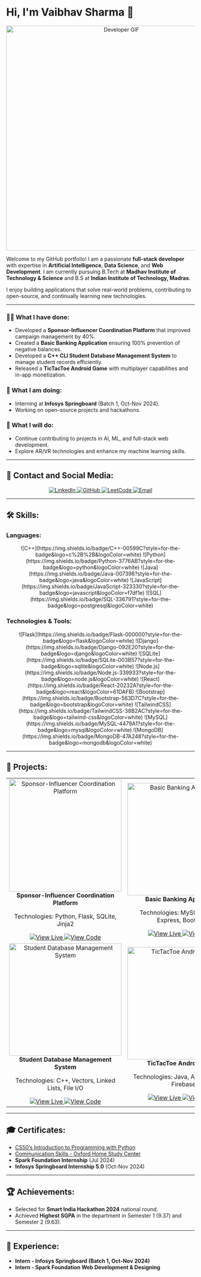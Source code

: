 <!--
- 👋 Hi, I’m @itsVaibhavSharma
- 👀 I’m interested in ...
- 🌱 I’m currently learning ...
- 💞️ I’m looking to collaborate on ...
- 📫 How to reach me ...
- 😄 Pronouns: ...
- ⚡ Fun fact: ...

itsVaibhavSharma/itsVaibhavSharma is a ✨ special ✨ repository because its `README.md` (this file) appears on your GitHub profile.
You can click the Preview link to take a look at your changes.
--->

# Hi, I'm Vaibhav Sharma 👋

<p align="center">
  <img src="https://media.giphy.com/media/qgQUggAC3Pfv687qPC/giphy.gif" alt="Developer GIF" width="600px">
</p>

Welcome to my GitHub portfolio! I am a passionate **full-stack developer** with expertise in **Artificial Intelligence**, **Data Science**, and **Web Development**. I am currently pursuing B.Tech at **Madhav Institute of Technology & Science** and B.S at **Indian Institute of Technology, Madras**.

I enjoy building applications that solve real-world problems, contributing to open-source, and continually learning new technologies.

---

### 👨‍💻 What I have done:
- Developed a **Sponsor-Influencer Coordination Platform** that improved campaign management by 40%.
- Created a **Basic Banking Application** ensuring 100% prevention of negative balances.
- Developed a **C++ CLI Student Database Management System** to manage student records efficiently.
- Released a **TicTacToe Android Game** with multiplayer capabilities and in-app monetization.

### 🌱 What I am doing:
- Interning at **Infosys Springboard** (Batch 1, Oct-Nov 2024).
- Working on open-source projects and hackathons.

### 🚀 What I will do:
- Continue contributing to projects in AI, ML, and full-stack web development.
- Explore AR/VR technologies and enhance my machine learning skills.

---

## 🔗 Contact and Social Media:

<p align="center">
  <a href="https://www.linkedin.com/in/itsVaibhavSharma" target="_blank">
    <img src="https://img.shields.io/badge/LinkedIn-0077B5?style=for-the-badge&logo=linkedin&logoColor=white" alt="LinkedIn">
  </a>
  <a href="https://github.com/itsVaibhavSharma" target="_blank">
    <img src="https://img.shields.io/badge/GitHub-181717?style=for-the-badge&logo=github" alt="GitHub">
  </a>
  <a href="https://leetcode.com/u/itsVaibhavSharma/" target="_blank">
    <img src="https://img.shields.io/badge/LeetCode-FFA116?style=for-the-badge&logo=leetcode&logoColor=black" alt="LeetCode">
  </a>
  <a href="mailto:itsVaibhavSharma007@gmail.com">
    <img src="https://img.shields.io/badge/Email-D14836?style=for-the-badge&logo=gmail&logoColor=white" alt="Email">
  </a>
</p>

---

## 🛠️ Skills:

### Languages:
<p align="center">
  ![C++](https://img.shields.io/badge/C++-00599C?style=for-the-badge&logo=c%2B%2B&logoColor=white) 
  ![Python](https://img.shields.io/badge/Python-3776AB?style=for-the-badge&logo=python&logoColor=white) 
  ![Java](https://img.shields.io/badge/Java-007396?style=for-the-badge&logo=java&logoColor=white) 
  ![JavaScript](https://img.shields.io/badge/JavaScript-323330?style=for-the-badge&logo=javascript&logoColor=f7df1e)  
  ![SQL](https://img.shields.io/badge/SQL-336791?style=for-the-badge&logo=postgresql&logoColor=white)
</p>

### Technologies & Tools:
<p align="center">
  ![Flask](https://img.shields.io/badge/Flask-000000?style=for-the-badge&logo=flask&logoColor=white)
  ![Django](https://img.shields.io/badge/Django-092E20?style=for-the-badge&logo=django&logoColor=white) 
  ![SQLite](https://img.shields.io/badge/SQLite-003B57?style=for-the-badge&logo=sqlite&logoColor=white)
  ![Node.js](https://img.shields.io/badge/Node.js-339933?style=for-the-badge&logo=node.js&logoColor=white)  
  ![React](https://img.shields.io/badge/React-20232A?style=for-the-badge&logo=react&logoColor=61DAFB) 
  ![Bootstrap](https://img.shields.io/badge/Bootstrap-563D7C?style=for-the-badge&logo=bootstrap&logoColor=white)
  ![TailwindCSS](https://img.shields.io/badge/TailwindCSS-38B2AC?style=for-the-badge&logo=tailwind-css&logoColor=white)
  ![MySQL](https://img.shields.io/badge/MySQL-4479A1?style=for-the-badge&logo=mysql&logoColor=white)
  ![MongoDB](https://img.shields.io/badge/MongoDB-47A248?style=for-the-badge&logo=mongodb&logoColor=white)
</p>

---

## 📂 Projects:

<div align="center">

<table>
  <tr>
    <td align="center" width="50%">
      <img src="https://via.placeholder.com/300x150" alt="Sponsor-Influencer Coordination Platform" width="300px"><br>
      <strong>Sponsor-Influencer Coordination Platform</strong><br>
      <p>Technologies: Python, Flask, SQLite, Jinja2</p>
      <a href="https://project-live-link.com">
        <img src="https://img.shields.io/badge/View%20Live-009688?style=for-the-badge" alt="View Live">
      </a>
      <a href="https://github.com/itsVaibhavSharma/IESCP">
        <img src="https://img.shields.io/badge/View%20Code-181717?style=for-the-badge&logo=github" alt="View Code">
      </a>
    </td>
    <td align="center" width="50%">
      <img src="https://via.placeholder.com/300x150" alt="Basic Banking Application" width="300px"><br>
      <strong>Basic Banking Application</strong><br>
      <p>Technologies: MySQL, Node.js, Express, Bootstrap</p>
      <a href="https://banking-app-live-link.com">
        <img src="https://img.shields.io/badge/View%20Live-009688?style=for-the-badge" alt="View Live">
      </a>
      <a href="https://github.com/itsVaibhavSharma/Basic-Banking-Application">
        <img src="https://img.shields.io/badge/View%20Code-181717?style=for-the-badge&logo=github" alt="View Code">
      </a>
    </td>
  </tr>
  <tr>
    <td align="center" width="50%">
      <img src="https://via.placeholder.com/300x150" alt="Student Database Management System" width="300px"><br>
      <strong>Student Database Management System</strong><br>
      <p>Technologies: C++, Vectors, Linked Lists, File I/O</p>
      <a href="https://student-dbms-live-link.com">
        <img src="https://img.shields.io/badge/View%20Live-009688?style=for-the-badge" alt="View Live">
      </a>
      <a href="https://github.com/itsVaibhavSharma/Student-Database-Management-System">
        <img src="https://img.shields.io/badge/View%20Code-181717?style=for-the-badge&logo=github" alt="View Code">
      </a>
    </td>
    <td align="center" width="50%">
      <img src="https://via.placeholder.com/300x150" alt="TicTacToe Android Game" width="300px"><br>
      <strong>TicTacToe Android Game</strong><br>
      <p>Technologies: Java, Android Studio, Firebase</p>
      <a href="https://tictactoe-live-link.com">
        <img src="https://img.shields.io/badge/View%20Live-009688?style=for-the-badge" alt="View Live">
      </a>
      <a href="https://github.com/itsVaibhavSharma/TicTacToe">
        <img src="https://img.shields.io/badge/View%20Code-181717?style=for-the-badge&logo=github" alt="View Code">
      </a>
    </td>
  </tr>
</table>

</div>

---

## 🎓 Certificates:

- [CS50’s Introduction to Programming with Python](https://certificates.cs50.io/fe81723e-d4e4-4fca-a03e-535eff7fc93e.pdf?size=letter)
- [Communication Skills - Oxford Home Study Center](https://oxford-home-study-link.com)  
- **Spark Foundation Internship** (Jul 2024)  
- **Infosys Springboard Internship 5.0** (Oct-Nov 2024)

---

## 🏆 Achievements:

- Selected for **Smart India Hackathon 2024** national round.
- Achieved **Highest SGPA** in the department in Semester 1 (9.37) and Semester 2 (9.63).

---

## 💼 Experience:

- **Intern - Infosys Springboard (Batch 1, Oct-Nov 2024)**
- **Intern - Spark Foundation Web Development & Designing**
